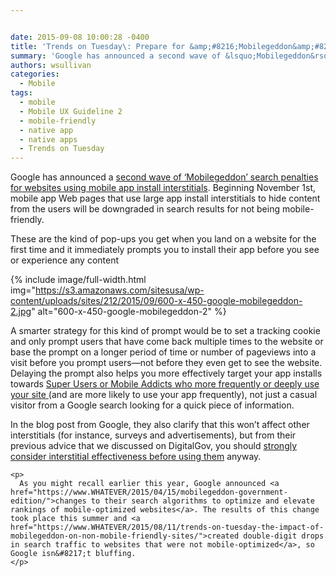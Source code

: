 ```yaml
---


date: 2015-09-08 10:00:28 -0400
title: 'Trends on Tuesday\: Prepare for &amp;#8216;Mobilegeddon&amp;#8217; II&mdash;Interstitial App Ads'
summary: 'Google has announced a second wave of &lsquo;Mobilegeddon&rsquo; search penalties for websites using mobile app install interstitials. Beginning November 1st, mobile app Web pages that use large app install interstitials to hide content from the users will be downgraded in search results for not being mobile-friendly. These&nbsp;are the kind of pop-ups you get when you'
authors: wsullivan
categories:
  - Mobile
tags:
  - mobile
  - Mobile UX Guideline 2
  - mobile-friendly
  - native app
  - native apps
  - Trends on Tuesday
---
```


Google has announced a [second</span> <span style="font-weight: 400">wave of ‘M</span>obilegeddon’ search penalties for websites using mobile app install interstitials](http://searchengineland.com/library/google/google-mobile-friendly-update)<span style="font-weight: 400">. Beginning November 1st, mobile app Web pages that use large app install interstitials to hide content from the users will be downgraded in search results for not being mobile-friendly.</p> 

<p>
  These are the kind of pop-ups you get when you land on a website for the first time and it immediately prompts you to install their app before you see or experience any content
</p>

<p>
  
{% include image/full-width.html img="https://s3.amazonaws.com/sitesusa/wp-content/uploads/sites/212/2015/09/600-x-450-google-mobilegeddon-2.jpg" alt="600-x-450-google-mobilegeddon-2" %}
</p>

<p>
  A smarter strategy for this kind of prompt would be to set a tracking cookie and only prompt users that have come back multiple times to the website or base the prompt on a longer period of time or number of pageviews into a visit before you prompt users—not before they even get to see the website. Delaying the prompt also helps you more effectively target your app installs towards </span><a href="https://www.WHATEVER/2015/08/18/trends-on-tuesday-the-rise-in-mobile-addicts/"><span style="font-weight: 400">Super Users or Mobile Addicts who more frequently or deeply use your site </span></a><span style="font-weight: 400"> (and are more likely to use your app frequently), not just a casual visitor from a Google search looking for a quick piece of information.</p> 
  
  <p>
    In the blog post from Google, they also clarify that this won’t affect other interstitials (for instance, surveys and advertisements), but from their previous advice that we discussed on DigitalGov, you should </span><span style="font-weight: 400"><a href="https://www.WHATEVER/2015/08/04/trends-on-tuesday-mobile-web-audiences-abandon-sites-with-interstitial-ads/">strongly consider interstitial effectiveness before using them</a> anyway.</p> 
    
    <p>
      As you might recall earlier this year, Google announced <a href="https://www.WHATEVER/2015/04/15/mobilegeddon-government-edition/">changes to their search algorithms to optimize and elevate rankings of mobile-optimized websites</a>. The results of this change took place this summer and <a href="https://www.WHATEVER/2015/08/11/trends-on-tuesday-the-impact-of-mobilegeddon-on-non-mobile-friendly-sites/">created double-digit drops in search traffic to websites that were not mobile-optimized</a>, so Google isn&#8217;t bluffing.
    </p>